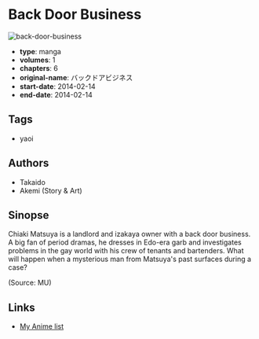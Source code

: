 # Back Door Business

![back-door-business](https://cdn.myanimelist.net/images/manga/3/224848.jpg)

-   **type**: manga
-   **volumes**: 1
-   **chapters**: 6
-   **original-name**: バックドアビジネス
-   **start-date**: 2014-02-14
-   **end-date**: 2014-02-14

## Tags

-   yaoi

## Authors

-   Takaido
-   Akemi (Story & Art)

## Sinopse

Chiaki Matsuya is a landlord and izakaya owner with a back door business. A big fan of period dramas, he dresses in Edo-era garb and investigates problems in the gay world with his crew of tenants and bartenders. What will happen when a mysterious man from Matsuya's past surfaces during a case?

(Source: MU)

## Links

-   [My Anime list](https://myanimelist.net/manga/110983/Back_Door_Business)
